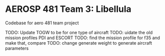 # AEROSP 481 Team 3: Libellula
Codebase for aero 481 team project

TODO: Update TOGW to be for one type of aircraft
TODO: uidate the old mission profiles PDI and ESCORT
TODO: find the mission profile for f35 and make that, compare
TODO: change generate weight to generate aircraft parameters